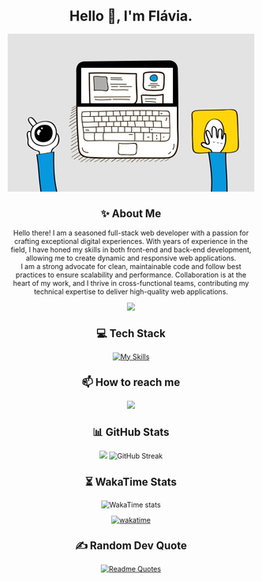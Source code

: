 <div align="center">
  <h1>Hello 👋, I'm Flávia.</h1>
  <p><img src="web.gif" width="500" alt="web.gif"></p>

  ## ✨ About Me

  Hello there! I am a seasoned full-stack web developer with a passion for crafting exceptional digital experiences. With years of experience in the field, I have honed my skills in both front-end and back-end development, allowing me to create dynamic and responsive web applications.  
  I am a strong advocate for clean, maintainable code and follow best practices to ensure scalability and performance. Collaboration is at the heart of my work, and I thrive in cross-functional teams, contributing my technical expertise to deliver high-quality web applications.

  ![](https://komarev.com/ghpvc/?username=flaviareisv&style=flat-square)

  ## 💻 Tech Stack

  [![My Skills](https://skillicons.dev/icons?i=nodejs,react,js,ts,nextjs,graphql,nestjs,docker,kubernetes)](https://skillicons.dev)

  ## 📫 How to reach me

  <p>
    <a href="https://www.linkedin.com/in/flavia-reis-valverde" target="blank">
      <img src="https://img.shields.io/badge/LinkedIn-0077B5?style=for-the-badge&logo=linkedin&logoColor=white" />
    </a>
  </p>

  ## 📊 GitHub Stats

  ![](https://github-readme-stats-ten-chi-13.vercel.app/api?username=flaviareisv&theme=tokyonight&show_icons=true&rank_icon=github)
  ![GitHub Streak](https://github-readme-streak-stats-sooty-rho.vercel.app/?user=flaviareisv&theme=tokyonight&mode=weekly)

  ## ⏳ WakaTime Stats

  ![WakaTime stats](https://github-readme-stats-ten-chi-13.vercel.app/api/wakatime?username=flaviareisv&layout=compact&langs_count=10&theme=tokyonight)

  [![wakatime](https://wakatime.com/badge/user/018b8825-c480-449f-83f3-134a5d184005.svg)](https://wakatime.com/@018b8825-c480-449f-83f3-134a5d184005)

  ## ✍️ Random Dev Quote

  [![Readme Quotes](https://quotes-github-readme.vercel.app/api?type=horizontal&theme=tokyonight)](https://github.com/piyushsuthar/github-readme-quotes)
</div>
